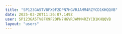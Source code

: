 ```yaml
---
title: "SP123GA5TV8FX9F2DPN7HGVRJAMM4RZYCD1KHQQVB"
date: 2025-03-20T11:26:07.149Z
user: SP123GA5TV8FX9F2DPN7HGVRJAMM4RZYCD1KHQQVB
layout: "users"
---
```

    